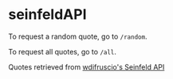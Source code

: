 # seinfeldAPI

To request a random quote, go to `/random`.

To request all quotes, go to `/all`.

Quotes retrieved from [wdifruscio's Seinfeld API](https://github.com/wdifruscio/seinfeld-api/blob/master/seinfeld.js)
